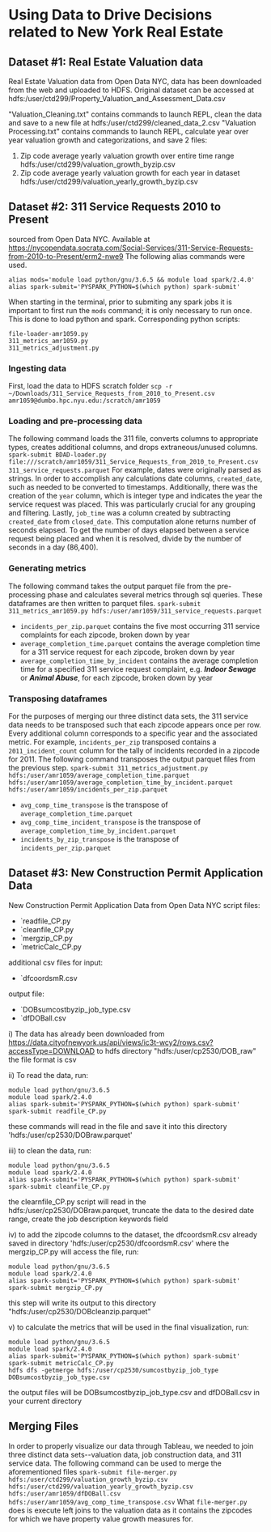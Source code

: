 # Using Data to Drive Decisions related to New York Real Estate 

## Dataset #1: Real Estate Valuation data
Real Estate Valuation data from Open Data NYC, data has been downloaded from the web and uploaded to HDFS.
Original dataset can be accessed at hdfs:/user/ctd299/Property_Valuation_and_Assessment_Data.csv

"Valuation_Cleaning.txt" contains commands to launch REPL, clean the data and save to a new file at hdfs:/user/ctd299/cleaned_data_2.csv
"Valuation Processing.txt" contains commands to launch REPL, calculate year over year valuation growth and categorizations, and save 2 files:
1) Zip code average yearly valuation growth over entire time range hdfs:/user/ctd299/valuation_growth_byzip.csv
2) Zip code average yearly valuation growth for each year in dataset hdfs:/user/ctd299/valuation_yearly_growth_byzip.csv

## Dataset #2: 311 Service Requests 2010 to Present
sourced from Open Data NYC. Available at https://nycopendata.socrata.com/Social-Services/311-Service-Requests-from-2010-to-Present/erm2-nwe9
The following alias commands were used.

```
alias mods='module load python/gnu/3.6.5 && module load spark/2.4.0'
alias spark-submit='PYSPARK_PYTHON=$(which python) spark-submit'
```
When starting in the terminal, prior to submiting any spark jobs it is important to first run the `mods` command; it is only necessary to run once. This is done to load python and spark. 
Corresponding python scripts:
```
file-loader-amr1059.py
311_metrics_amr1059.py
311_metrics_adjustment.py
```
### Ingesting data
First, load the data to HDFS scratch folder 
`scp -r ~/Downloads/311_Service_Requests_from_2010_to_Present.csv amr1059@dumbo.hpc.nyu.edu:/scratch/amr1059`

### Loading and pre-processing data
The following command loads the 311 file, converts columns to appropriate types, creates additional columns, and drops extraneous/unused columns. 
`spark-submit BDAD-loader.py file:///scratch/amr1059/311_Service_Requests_from_2010_to_Present.csv 311_service_requests.parquet`
For example, dates were originally parsed as strings. In order to accomplish any calculations date columns, `created_date`, such as needed to be converted to timestamps. Additionally, there was the creation of the `year` column, which is integer type and indicates the year the service request was placed. This was particularly crucial for any grouping and filtering. Lastly, `job_time` was a column created by subtracting `created_date` from `closed_date`. This computation alone returns number of seconds elapsed. To get the number of days elapsed between a service request being placed and when it is resolved, divide by the number of seconds in a day (86,400).

### Generating metrics
The following command takes the output parquet file from the pre-processing phase and calculates several metrics through sql queries. These dataframes are then written to parquet files. 
`spark-submit 311_metrics_amr1059.py hdfs:/user/amr1059/311_service_requests.parquet`

- `incidents_per_zip.parquet` contains the five most occurring 311 service complaints for each zipcode, broken down by year
- `average_completion_time.parquet` contains the average completion time for a 311 service request for each zipcode, broken down by year
- `average_completion_time_by_incident` contains the average completion time for a specified 311 service request complaint, e.g. **_Indoor Sewage_** or **_Animal Abuse_**, for each zipcode, broken down by year

### Transposing dataframes
For the purposes of merging our three distinct data sets, the 311 service data needs to be transposed such that each zipcode appears once per row. Every additional column corresponds to a specific year and the associated metric. For example, `incidents_per_zip` transposed contains a `2011_incident_count` column for the tally of incidents recorded in a zipcode for 2011. The following command transposes the output parquet files from the previous step.
`spark-submit 311_metrics_adjustment.py hdfs:/user/amr1059/average_completion_time.parquet hdfs:/user/amr1059/average_completion_time_by_incident.parquet hdfs:/user/amr1059/incidents_per_zip.parquet`

- `avg_comp_time_transpose` is the transpose of `average_completion_time.parquet`
- `avg_comp_time_incident_transpose` is the transpose of `average_completion_time_by_incident.parquet`
- `incidents_by_zip_transpose` is the transpose of `incidents_per_zip.parquet`

## Dataset #3: New Construction Permit Application Data
New Construction Permit Application Data from Open Data NYC
script files:
- `readfile_CP.py
- `cleanfile_CP.py
- `mergzip_CP.py
- `metricCalc_CP.py

additional csv files for input:
- `dfcoordsmR.csv

output file:
- `DOBsumcostbyzip_job_type.csv
- `dfDOBall.csv

i) The data has already been downloaded from https://data.cityofnewyork.us/api/views/ic3t-wcy2/rows.csv?accessType=DOWNLOAD to hdfs directory "hdfs:/user/cp2530/DOB_raw" the file format is csv

ii) To read the data, run:
```
module load python/gnu/3.6.5
module load spark/2.4.0
alias spark-submit='PYSPARK_PYTHON=$(which python) spark-submit'
spark-submit readfile_CP.py
```

these commands will read in the file and save it into this directory 'hdfs:/user/cp2530/DOBraw.parquet'


iii) to clean the data, run:
```
module load python/gnu/3.6.5
module load spark/2.4.0
alias spark-submit='PYSPARK_PYTHON=$(which python) spark-submit'
spark-submit cleanfile_CP.py 
```

the clearnfile_CP.py script will read in the hdfs:/user/cp2530/DOBraw.parquet, truncate the data to the desired date range, create the job description keywords field


iv) to add the zipcode columns to the dataset, the dfcoordsmR.csv already saved in directory 'hdfs:/user/cp2530/dfcoordsmR.csv' where the mergzip_CP.py will access the file, run: 
```
module load python/gnu/3.6.5
module load spark/2.4.0
alias spark-submit='PYSPARK_PYTHON=$(which python) spark-submit'
spark-submit mergzip_CP.py
```
this step will write its output to this directory "hdfs:/user/cp2530/DOBcleanzip.parquet"

v) to calculate the metrics that will be used in the final visualization, run:
```
module load python/gnu/3.6.5
module load spark/2.4.0
alias spark-submit='PYSPARK_PYTHON=$(which python) spark-submit'
spark-submit metricCalc_CP.py
hdfs dfs -getmerge hdfs:/user/cp2530/sumcostbyzip_job_type DOBsumcostbyzip_job_type.csv
```

the output files will be DOBsumcostbyzip_job_type.csv and dfDOBall.csv in your current directory 


## Merging Files
In order to properly visualize our data through Tableau, we needed to join three distinct data sets--valuation data, job construction data, and 311 service data. The following command can be used to merge the aforementioned files `spark-submit file-merger.py hdfs:/user/ctd299/valuation_growth_byzip.csv hdfs:/user/ctd299/valuation_yearly_growth_byzip.csv hdfs:/user/amr1059/dfDOBall.csv hdfs:/user/amr1059/avg_comp_time_transpose.csv`
What `file-merger.py` does is execute left joins to the valuation data as it contains the zipcodes for which we have property value growth measures for.



